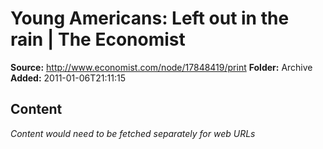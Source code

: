 # Young Americans: Left out in the rain | The Economist

**Source:** http://www.economist.com/node/17848419/print
**Folder:** Archive
**Added:** 2011-01-06T21:11:15




## Content
*Content would need to be fetched separately for web URLs*
